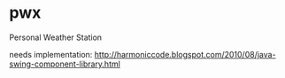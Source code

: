 pwx
===

Personal Weather Station

needs implementation: http://harmoniccode.blogspot.com/2010/08/java-swing-component-library.html

